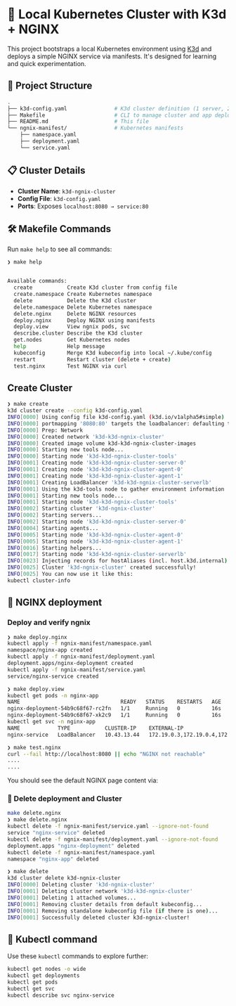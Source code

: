 
# 🚀 Local Kubernetes Cluster with K3d + NGINX

This project bootstraps a local Kubernetes environment using [K3d](https://k3d.io/) and deploys a simple NGINX service via manifests. It's designed for learning and quick experimentation.


## 📁 Project Structure

```bash
.
├── k3d-config.yaml               # K3d cluster definition (1 server, 2 agents + custom registry)
├── Makefile                      # CLI to manage cluster and app deployment
├── README.md                     # This file
└── ngnix-manifest/               # Kubernetes manifests
    ├── namespace.yaml
    ├── deployment.yaml
    └── service.yaml
```

## 📋 Cluster Details

- **Cluster Name**: `k3d-ngnix-cluster`
- **Config File**: `k3d-config.yaml`
- **Ports**: Exposes `localhost:8080 → service:80`


## 🛠️ Makefile Commands

Run `make help` to see all commands:


```bash
❯ make help


Available commands:
  create           Create K3d cluster from config file
  create.namespace Create Kubernetes namespace
  delete           Delete the K3d cluster
  delete.namespace Delete Kubernetes namespace
  delete.nginx     Delete NGINX resources
  deploy.nginx     Deploy NGINX using manifests
  deploy.view      View ngnix pods, svc
  describe.cluster Describe the K3d cluster
  get.nodes        Get Kubernetes nodes
  help             Help message
  kubeconfig       Merge K3d kubeconfig into local ~/.kube/config
  restart          Restart cluster (delete + create)
  test.nginx       Test NGINX via curl

```

## Create Cluster

```bash
❯ make create
k3d cluster create --config k3d-config.yaml
INFO[0000] Using config file k3d-config.yaml (k3d.io/v1alpha5#simple)
INFO[0000] portmapping '8080:80' targets the loadbalancer: defaulting to [servers:*:proxy agents:*:proxy]
INFO[0000] Prep: Network
INFO[0000] Created network 'k3d-k3d-ngnix-cluster'
INFO[0000] Created image volume k3d-k3d-ngnix-cluster-images
INFO[0000] Starting new tools node...
INFO[0000] Starting node 'k3d-k3d-ngnix-cluster-tools'
INFO[0001] Creating node 'k3d-k3d-ngnix-cluster-server-0'
INFO[0001] Creating node 'k3d-k3d-ngnix-cluster-agent-0'
INFO[0001] Creating node 'k3d-k3d-ngnix-cluster-agent-1'
INFO[0001] Creating LoadBalancer 'k3d-k3d-ngnix-cluster-serverlb'
INFO[0001] Using the k3d-tools node to gather environment information
INFO[0001] Starting new tools node...
INFO[0001] Starting node 'k3d-k3d-ngnix-cluster-tools'
INFO[0002] Starting cluster 'k3d-ngnix-cluster'
INFO[0002] Starting servers...
INFO[0002] Starting node 'k3d-k3d-ngnix-cluster-server-0'
INFO[0004] Starting agents...
INFO[0005] Starting node 'k3d-k3d-ngnix-cluster-agent-0'
INFO[0005] Starting node 'k3d-k3d-ngnix-cluster-agent-1'
INFO[0016] Starting helpers...
INFO[0017] Starting node 'k3d-k3d-ngnix-cluster-serverlb'
INFO[0023] Injecting records for hostAliases (incl. host.k3d.internal) and for 5 network members into CoreDNS configmap...
INFO[0025] Cluster 'k3d-ngnix-cluster' created successfully!
INFO[0025] You can now use it like this:
kubectl cluster-info

```

## 🚀 NGINX deployment

### Deploy and verify ngnix
```bash
❯ make deploy.nginx
kubectl apply -f ngnix-manifest/namespace.yaml
namespace/nginx-app created
kubectl apply -f ngnix-manifest/deployment.yaml
deployment.apps/nginx-deployment created
kubectl apply -f ngnix-manifest/service.yaml
service/nginx-service created

❯ make deploy.view
kubectl get pods -n nginx-app
NAME                                READY   STATUS    RESTARTS   AGE
nginx-deployment-54b9c68f67-rc2fn   1/1     Running   0          16s
nginx-deployment-54b9c68f67-xk2c9   1/1     Running   0          16s
kubectl get svc -n nginx-app
NAME            TYPE           CLUSTER-IP    EXTERNAL-IP                        PORT(S)        AGE
nginx-service   LoadBalancer   10.43.13.44   172.19.0.3,172.19.0.4,172.19.0.5   80:30285/TCP   17s

❯ make test.nginx
curl --fail http://localhost:8080 || echo "NGINX not reachable"
....
....
```

You should see the default NGINX page content via:

### 🧹 Delete deployment and Cluster

```bash
make delete.nginx
❯ make delete.nginx
kubectl delete -f ngnix-manifest/service.yaml --ignore-not-found
service "nginx-service" deleted
kubectl delete -f ngnix-manifest/deployment.yaml --ignore-not-found
deployment.apps "nginx-deployment" deleted
kubectl delete -f ngnix-manifest/namespace.yaml
namespace "nginx-app" deleted

❯ make delete
k3d cluster delete k3d-ngnix-cluster
INFO[0000] Deleting cluster 'k3d-ngnix-cluster'
INFO[0001] Deleting cluster network 'k3d-k3d-ngnix-cluster'
INFO[0001] Deleting 1 attached volumes...
INFO[0001] Removing cluster details from default kubeconfig...
INFO[0001] Removing standalone kubeconfig file (if there is one)...
INFO[0001] Successfully deleted cluster k3d-ngnix-cluster!
```


## 🧠 Kubectl command 

Use these `kubectl` commands to explore further:

```bash
kubectl get nodes -o wide
kubectl get deployments
kubectl get pods
kubectl get svc
kubectl describe svc nginx-service
```

